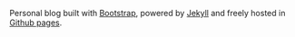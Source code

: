 

Personal blog built with [Bootstrap](http://getbootstrap.com/), powered by [Jekyll](http://jekyllrb.com/) and freely
hosted in [Github pages](https://pages.github.com/).
